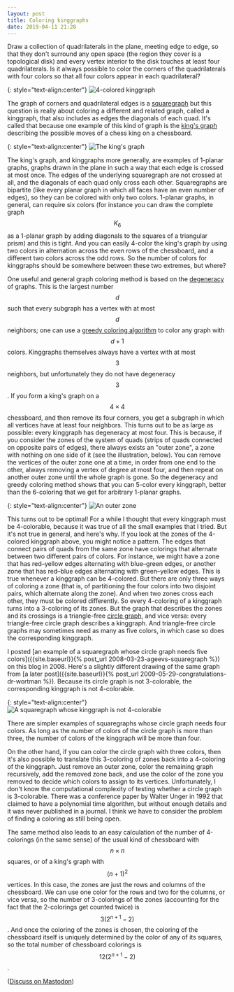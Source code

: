 ```yaml
---
layout: post
title: Coloring kinggraphs
date: 2019-04-11 21:28
---
```

Draw a collection of quadrilaterals in the plane, meeting edge to edge, so that they don't surround any open space (the region they cover is a topological disk) and every vertex interior to the disk touches at least four quadrilaterals. Is it always possible to color the corners of the quadrilaterals with four colors so that all four colors appear in each quadrilateral?

{: style="text-align:center"}
![4-colored kinggraph]({{site.baseurl}}/assets/2019/colored-kinggraph.svg)

The graph of corners and quadrilateral edges is a [squaregraph](https://en.wikipedia.org/wiki/Squaregraph) but this question is really about coloring a different and related graph, called a kinggraph, that also includes as edges the diagonals of each quad. It's called that because one example of this kind of graph is the [king's graph](https://en.wikipedia.org/wiki/King's_graph) describing the possible moves of a chess king on a chessboard.

{: style="text-align:center"}
![The king's graph]({{site.baseurl}}/assets/2019/kings-graph.svg)

The king's graph, and kinggraphs more generally, are examples of 1-planar graphs, graphs drawn in the plane in such a way that each edge is crossed at most once. The edges of the underlying squaregraph are not crossed at all, and the diagonals of each quad only cross each other. Squaregraphs are bipartite (like every planar graph in which all faces have an even number of edges), so they can be colored with only two colors. 1-planar graphs, in general, can require six colors (for instance you can draw the complete graph $$K_6$$ as a 1-planar graph by adding diagonals to the squares of a triangular prism) and this is tight.
And you can easily 4-color the king's graph by using two colors in alternation across the even rows of the chessboard, and a different two colors across the odd rows. So the number of colors for kinggraphs should be somewhere between these two extremes, but where?

One useful and general graph coloring method is based on the [degeneracy](https://en.wikipedia.org/wiki/Degeneracy_(graph_theory)) of graphs. This is the largest number $$d$$ such that every subgraph has a vertex with at most $$d$$ neighbors; one can use a [greedy coloring algorithm](https://en.wikipedia.org/wiki/Greedy_coloring) to color any graph with $$d+1$$ colors. Kinggraphs themselves always have a vertex with at most $$3$$ neighbors, but unfortunately they do not have degeneracy $$3$$. If you form a king's graph on a $$4\times 4$$ chessboard, and then remove its four corners, you get a subgraph in which all vertices have at least four neighbors.
This turns out to be as large as possible: every kinggraph has degeneracy at most four. This is because, if you consider the zones of the system of quads (strips of quads connected on opposite pairs of edges), there always exists an "outer zone", a zone with nothing on one side of it (see the illustration, below). You can remove the vertices of the outer zone one at a time, in order from one end to the other, always removing a vertex of degree at most four, and then repeat on another outer zone until the whole graph is gone. So the degeneracy and greedy coloring method shows that you can 5-color every kinggraph, better than the 6-coloring that we get for arbitrary 1-planar graphs.

{: style="text-align:center"}
![An outer zone]({{site.baseurl}}/assets/2019/outer-zone.svg)

This turns out to be optimal! For a while I thought that every kinggraph must be 4-colorable, because it was true of all the small examples that I tried. But it's not true in general, and here's why. If you look at the zones of the 4-colored kinggraph above, you might notice a pattern. The edges that connect pairs of quads from the same zone have colorings that alternate between two different pairs of colors. For instance, we might have a zone that has red–yellow edges alternating with blue–green edges, or another zone that has red–blue edges alternating with green–yellow edges. This is true whenever a kinggraph can be 4-colored. But there are only three ways of coloring a zone (that is, of partitioning the four colors into two disjoint pairs, which alternate along the zone). And when two zones cross each other, they must be colored differently. So every 4-coloring of a kinggraph turns into a 3-coloring of its zones. But the graph that describes the zones and its crossings is a triangle-free [circle graph](https://en.wikipedia.org/wiki/Circle_graph), and vice versa: every triangle-free circle graph describes a kinggraph. And triangle-free circle graphs may sometimes need as many as five colors, in which case so does the corresponding kinggraph.

I posted [an example of a squaregraph whose circle graph needs five colors]({{site.baseurl}}{% post_url 2008-03-23-ageevs-squaregraph %}) on this blog in 2008. Here's a slightly different drawing of the same graph from [a later post]({{site.baseurl}}{% post_url 2009-05-29-congratulations-dr-wortman %}).
Because its circle graph is not 3-colorable, the corresponding kinggraph is not 4-colorable.

{: style="text-align:center"}
![A squaregraph whose kinggraph is not 4-colorable]({{site.baseurl}}/assets/2009/cd220c.svg)

There are simpler examples of squaregraphs whose circle graph needs four colors. As long as the number of colors of the circle graph is more than three, the number of colors of the kinggraph will be more than four.

On the other hand, if you can color the circle graph with three colors, then it's also possible to translate this 3-coloring of zones back into a 4-coloring of the kinggraph. Just remove an outer zone, color the remaining graph recursively, add the removed zone back, and use the color of the zone you removed to decide which colors to assign to its vertices. Unfortunately, I don't know the computational complexity of testing whether a circle graph is 3-colorable. There was a conference paper by Walter Unger in 1992 that claimed to have a polynomial time algorithm, but without enough details and it was never published in a journal. I think we have to consider the problem of finding a coloring as still being open.

The same method also leads to an easy calculation of the number of 4-colorings (in the same sense) of the usual kind of chessboard with $$n\times n$$ squares, or of a king's graph with $$(n+1)^2$$ vertices. In this case, the zones are just the rows and columns of the chessboard. We can use one color for the rows and two for the columns, or vice versa, so the number of 3-colorings of the zones (accounting for the fact that the 2-colorings get counted twice) is $$3(2^{n+1}-2)$$. And once the coloring of the zones is chosen, the coloring of the chessboard itself is uniquely determined by the color of any of its squares, so the total number of chessboard colorings is $$12(2^{n+1}-2)$$.

([Discuss on Mastodon](https://mathstodon.xyz/@11011110/101911453128265954))